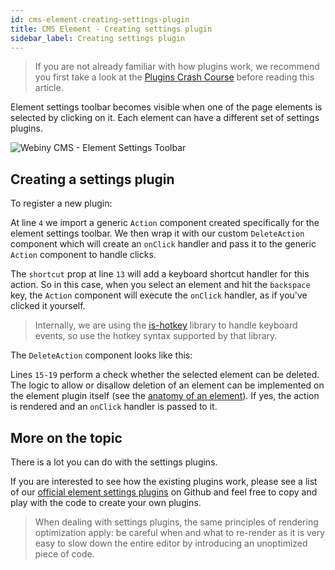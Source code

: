 ```yaml
---
id: cms-element-creating-settings-plugin
title: CMS Element - Creating settings plugin
sidebar_label: Creating settings plugin
---
```


> If you are not already familiar with how plugins work, we recommend
you first take a look at the [Plugins Crash Course](/docs/developer-tutorials/plugins-crash-course) before reading this article.

Element settings toolbar becomes visible when one of the page elements is
selected by clicking on it. Each element can have a different set of settings
plugins.

![Webiny CMS - Element Settings Toolbar](assets/developer-tutorials/cms-element-settings-toolbar.png)

## Creating a settings plugin
To register a new plugin:
<script src="https://gist.github.com/Pavel910/41b90269c7f1e1a34f6dba04a0618497.js?file=settings.plugin.js"></script>

At line `4` we import a generic `Action` component created specifically for the element settings toolbar.
We then wrap it with our custom `DeleteAction` component which will create an `onClick` handler and pass
it to the generic `Action` component to handle clicks.

The `shortcut` prop at line `13` will add a keyboard shortcut handler for this action. So in this case,
when you select an element and hit the `backspace` key, the `Action` component will execute the `onClick`
handler, as if you've clicked it yourself.

> Internally, we are using the [is-hotkey](https://www.npmjs.com/package/is-hotkey) library to handle keyboard events,
so use the hotkey syntax supported by that library.

The `DeleteAction` component looks like this:
<script src="https://gist.github.com/Pavel910/41b90269c7f1e1a34f6dba04a0618497.js?file=settings.action.js"></script>

Lines `15-19` perform a check whether the selected element can be deleted.
The logic to allow or disallow deletion of an element can be implemented on the
element plugin itself (see the [anatomy of an element](/docs/developer-tutorials/cms-element-overview#anatomy-of-an-element-and-its-plugins)).
If yes, the action is rendered and an `onClick` handler is passed to it.

## More on the topic

There is a lot you can do with the settings plugins.

If you are interested to see how the existing plugins work,
please see a list of our [official element settings plugins](https://github.com/Webiny/webiny-js/tree/master/packages/webiny-app-cms/src/editor/plugins/elementSettings)
on Github and feel free to copy and play with the code to create your own plugins.

> When dealing with settings plugins, the same principles of rendering optimization apply:
be careful when and what to re-render as it is very easy to slow down the entire editor
by introducing an unoptimized piece of code.